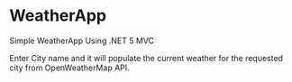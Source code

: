 # WeatherApp
Simple WeatherApp Using .NET 5 MVC

Enter City name and it will populate the current weather for the requested city from OpenWeatherMap API.
